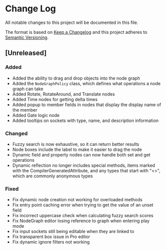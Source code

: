# Change Log
All notable changes to this project will be documented in this file.

The format is based on [Keep a Changelog](http://keepachangelog.com/) 
and this project adheres to [Semantic Versioning](http://semver.org/).

## [Unreleased]

### Added
* Added the ability to drag and drop objects into the node graph
* Added the `NodeGraphPolicy` class, which defines what operations a node
  graph can take
* Added Rotate, RotateAround, and Translate nodes
* Added Time nodes for getting delta times
* Added popup to member fields in nodes that display the display name of the
  member
* Added Gate logic node
* Added tooltips on sockets with type, name, and description information

### Changed
* Fuzzy search is now exhaustive, so it can return better results
* Node boxes include the label to make it easier to drag the node
* Dynamic field and property nodes can now handle both set and get operations
* Dynamic reflection no longer includes special methods, items marked with the
  CompilerGeneratedAttribute, and any types that start with "<>", which are
  commonly anonymous types

### Fixed
* Fix dynamic node creation not working for overloaded methods
* Fix entry point caching error when trying to get the value of an unset field
* Fix incorrect uppercase check when calculating fuzzy search scores
* Fix NodeGraph editor losing reference to graph when entering play mode
* Fix input sockets still being editable when they are linked to
* Fix transparent box issue in Pro editor
* Fix dynamic ignore filters not working

